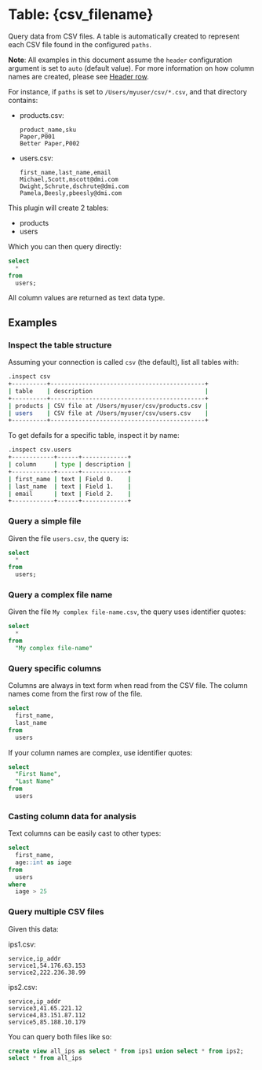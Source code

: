 # Table: {csv_filename}

Query data from CSV files. A table is automatically created to represent each
CSV file found in the configured `paths`.

**Note**: All examples in this document assume the `header` configuration argument is set to `auto` (default value). For more information on how column names are created, please see [Header row](https://hub.steampipe.io/plugins/turbot/csv#header-row).

For instance, if `paths` is set to `/Users/myuser/csv/*.csv`, and that directory contains:

- products.csv:
  ```csv
  product_name,sku
  Paper,P001
  Better Paper,P002
  ```
- users.csv:
  ```csv
  first_name,last_name,email
  Michael,Scott,mscott@dmi.com
  Dwight,Schrute,dschrute@dmi.com
  Pamela,Beesly,pbeesly@dmi.com
  ```

This plugin will create 2 tables:

- products
- users

Which you can then query directly:

```sql
select
  *
from
  users;
```

All column values are returned as text data type.

## Examples

### Inspect the table structure

Assuming your connection is called `csv` (the default), list all tables with:

```bash
.inspect csv
+----------+--------------------------------------------+
| table    | description                                |
+----------+--------------------------------------------+
| products | CSV file at /Users/myuser/csv/products.csv |
| users    | CSV file at /Users/myuser/csv/users.csv    |
+----------+--------------------------------------------+
```

To get defails for a specific table, inspect it by name:

```bash
.inspect csv.users
+------------+------+-------------+
| column     | type | description |
+------------+------+-------------+
| first_name | text | Field 0.    |
| last_name  | text | Field 1.    |
| email      | text | Field 2.    |
+------------+------+-------------+
```

### Query a simple file

Given the file `users.csv`, the query is:

```sql
select
  *
from
  users;
```

### Query a complex file name

Given the file `My complex file-name.csv`, the query uses identifier quotes:

```sql
select
  *
from
  "My complex file-name"
```

### Query specific columns

Columns are always in text form when read from the CSV file. The column names come from the first row of the file.

```sql
select
  first_name,
  last_name
from
  users
```

If your column names are complex, use identifier quotes:

```sql
select
  "First Name",
  "Last Name"
from
  users
```

### Casting column data for analysis

Text columns can be easily cast to other types:

```sql
select
  first_name,
  age::int as iage
from
  users
where
  iage > 25
```

### Query multiple CSV files

Given this data:

ips1.csv:

```csv
service,ip_addr
service1,54.176.63.153
service2,222.236.38.99
```

ips2.csv:

```csv
service,ip_addr
service3,41.65.221.12
service4,83.151.87.112
service5,85.188.10.179
```

You can query both files like so:

```sql
create view all_ips as select * from ips1 union select * from ips2;
select * from all_ips
```
